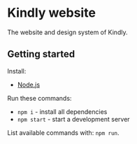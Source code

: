 # Kindly website

The website and design system of Kindly.

## Getting started

Install:

- [Node.js](https://nodejs.org/en/)

Run these commands:

- `npm i` - install all dependencies
- `npm start` - start a development server

List available commands with: `npm run`.
